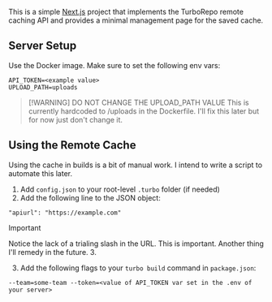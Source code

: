 This is a simple [Next.js](https://nextjs.org/) project that implements the TurboRepo remote caching API and provides a minimal management page for the saved cache.

## Server Setup

Use the Docker image. Make sure to set the following env vars:

```
API_TOKEN=<example value>
UPLOAD_PATH=uploads
```

> [!WARNING] DO NOT CHANGE THE UPLOAD_PATH VALUE
> This is currently hardcoded to /uploads in the Dockerfile. I'll fix this later but for now just don't change it.

## Using the Remote Cache

Using the cache in builds is a bit of manual work. I intend to write a script to automate this later.

1. Add `config.json` to your root-level `.turbo` folder (if needed)
2. Add the following line to the JSON object:

```
"apiurl": "https://example.com"
```

> [!IMPORTANT]
> Notice the lack of a trialing slash in the URL. This is important. Another thing I'll remedy in the future. 3.

3. Add the following flags to your `turbo build` command in `package.json`:

```
--team=some-team --token=<value of API_TOKEN var set in the .env of your server>
```
